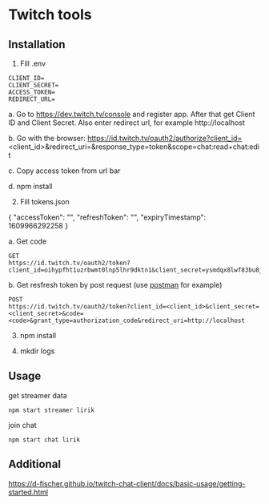 # Twitch tools

## Installation

1. Fill .env
```
CLIENT_ID=
CLIENT_SECRET=
ACCESS_TOKEN=
REDIRECT_URL=
```

  a. Go to https://dev.twitch.tv/console and register app. After that get Client ID and Client Secret. Also enter redirect url, for example http://localhost

  b. Go with the browser:
https://id.twitch.tv/oauth2/authorize?client_id=<client_id>&redirect_uri=<OAuth Redirect URLs>&response_type=token&scope=chat:read+chat:edit

  c. Copy access token from url bar

  d. npm install

2. Fill tokens.json

{
    "accessToken": "",
    "refreshToken": "",
    "expiryTimestamp": 1609966292258
}

  a. Get code

```
GET
https://id.twitch.tv/oauth2/token?client_id=oihypfht1uzrbwmt0lnp5lhr9dktn1&client_secret=ysmdqx8lwf83bu8jsavwdnwy38teqg&code=tkotmd8lvlgnhk0m3b40simaljksfs&grant_type=authorization_code&redirect_uri=http://localhost

```

  b. Get resfresh token by post request (use [postman](https://www.postman.com/) for example)

```
POST
https://id.twitch.tv/oauth2/token?client_id=<client_id>&client_secret=<client_secret>&code=<code>&grant_type=authorization_code&redirect_uri=http://localhost
```

3. npm install

4. mkdir logs

## Usage

get streamer data
```
npm start streamer lirik
```

join chat
```
npm start chat lirik
```

## Additional

https://d-fischer.github.io/twitch-chat-client/docs/basic-usage/getting-started.html
